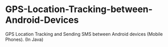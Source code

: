 # GPS-Location-Tracking-between-Android-Devices
GPS Location Tracking and Sending SMS between Android devices (Mobile Phones). (In Java)
